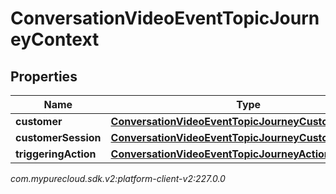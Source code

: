 # ConversationVideoEventTopicJourneyContext


## Properties

| Name | Type | Description | Notes |
| ------------ | ------------- | ------------- | ------------- |
| **customer** | [**ConversationVideoEventTopicJourneyCustomer**](ConversationVideoEventTopicJourneyCustomer) |  |  [optional] |
| **customerSession** | [**ConversationVideoEventTopicJourneyCustomerSession**](ConversationVideoEventTopicJourneyCustomerSession) |  |  [optional] |
| **triggeringAction** | [**ConversationVideoEventTopicJourneyAction**](ConversationVideoEventTopicJourneyAction) |  |  [optional] |




_com.mypurecloud.sdk.v2:platform-client-v2:227.0.0_
